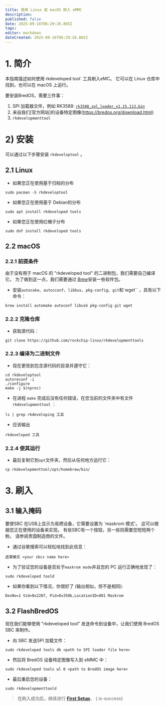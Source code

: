 ```yaml
---
title: 使用 Linux 或 macOS 刷入 eMMC
description:
published: false
date: 2025-09-16T06:29:26.865Z
tags:
editor: markdown
dateCreated: 2025-09-16T06:29:26.865Z
---
```


# 1. 简介

本指南描述如何使用 rkdeveloped tool\` 工具刷入eMC。 它可以在 Linux 仓库中找到，也可以在 macOS 上运行。

要安装BredOS，需要三件事：

1. SPI 加载器文件，例如 RK3588: [`rk3588_spl_loader_v1.15.113.bin`](https://dl.radxa.com/rock5/sw/images/loader/rk3588_spl_loader_v1.15.113.bin)
2. 来自我们[官方网站]的设备特定图像(https://bredos.org/download.html)
3. `rkdevelopmenttool`

# 2) 安装

可以通过以下步骤安装 `rkdeveloptool` 。

## 2.1 Linux

- 如果您正在使用基于归档的分布

```
sudo pacman -S rkdeveloptool
```

- 如果您正在使用基于 Debian的分布

```
sudo apt install rkdeveloped tools
```

- 如果您正在使用红帽子分布

```
sudo dnf install rkdeveloped tools
```

## 2.2 macOS

### 2.2.1 前提条件

由于没有用于 macOS 的 "rkdeveloped tool" 的二进制包，我们需要自己编译它。 为了做到这一点，我们需要通过 [Brew](https://brew.sh/)安装一些软件包。

- 安装`autocake`、`autocconf`、`libbus`、`pkg-config`、`git`和\`wget\`\` ，具有以下命令：

```
brew install automake autoconf libusb pkg-config git wget
```

### 2.2.2 克隆仓库

- 获取源代码：

```
git clone https://github.com/rockchip-linux/rkdevelopmenttools
```

### 2.2.3 编译为二进制文件

- 现在更改到包含源代码的目录并遵守它：

```
cd rkdeveloptool
autoreconf -i
./configure
make -j $(nproc)
```

- 在进程 `make` 完成后没有任何错误，在您当前的文件夹中有文件 `rkdevelopmenttool` ：

```
ls | grep rkdeveloping 工具
```

- 应该输出

```
rkdeveloped 工具
```

### 2.2.4 使其运行

- 最后复制它到`opt`文件夹，然后从任何地方运行它：

```
cp rkdevelopmenttool/opt/homebrew/bin/
```

# 3. 刷入

## 3.1 输入掩码

要使SBC 在USB上显示为易燃设备，它需要设置为 \`maskrom 模式'。 这可以根据您正在使用的设备来实现。 有些SBC有一个按钮，另一些则需要您短短两个粉。 请参阅贵国制造商的文件。

- 通过谷歌搜索可以轻松地找到此信息：

```
遮罩模式 <your sbcs name here>
```

- 为了验证您的设备是否处于`maskrom mode`并且您的 PC 运行正确地发现了：

```
sudo rkdeveloped toold
```

- 如果你看到以下情况，你很好了 (输出相似，但不是相同):

```
DevNo=1 Vid=0x2207, Pid=0x350b,LocationID=801 Maskrom
```

## 3.2 FlashBredOS

现在我们能够使用 "rkdeveloped tool" 发送命令到设备中，让我们使用 BredOS SBC 来制作。

- 向 SBC 发送SPI 加载文件：

```
sudo rkdeveloped tools db <path to SPI loader file here>
```

- 然后将 BredOS 设备特定图像写入到 eMMC 中：

```
sudo rkdeveloped tools wl 0 <path to BredOS image here>
```

- 最后重启您的设备：

```
sudo rkdevelopmenttoold
```

> 在刷入成功后，继续进行 [**First Setup**](/en/install/first-setup)。
> {.is-success}
